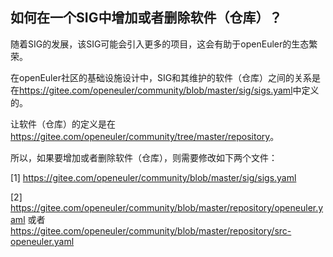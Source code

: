 ## 如何在一个SIG中增加或者删除软件（仓库）？

随着SIG的发展，该SIG可能会引入更多的项目，这会有助于openEuler的生态繁荣。

在openEuler社区的基础设施设计中，SIG和其维护的软件（仓库）之间的关系是在<https://gitee.com/openeuler/community/blob/master/sig/sigs.yaml>中定义的。

让软件（仓库）的定义是在<https://gitee.com/openeuler/community/tree/master/repository>。

所以，如果要增加或者删除软件（仓库），则需要修改如下两个文件：

[1] <https://gitee.com/openeuler/community/blob/master/sig/sigs.yaml>

[2] <https://gitee.com/openeuler/community/blob/master/repository/openeuler.yaml> 或者 <https://gitee.com/openeuler/community/blob/master/repository/src-openeuler.yaml>
